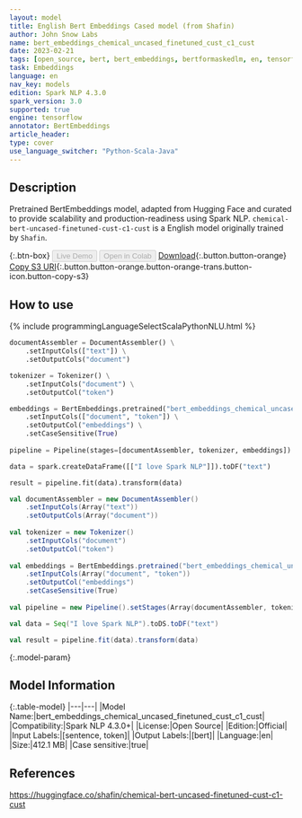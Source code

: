 ```yaml
---
layout: model
title: English Bert Embeddings Cased model (from Shafin)
author: John Snow Labs
name: bert_embeddings_chemical_uncased_finetuned_cust_c1_cust
date: 2023-02-21
tags: [open_source, bert, bert_embeddings, bertformaskedlm, en, tensorflow]
task: Embeddings
language: en
nav_key: models
edition: Spark NLP 4.3.0
spark_version: 3.0
supported: true
engine: tensorflow
annotator: BertEmbeddings
article_header:
type: cover
use_language_switcher: "Python-Scala-Java"
---
```


## Description

Pretrained BertEmbeddings model, adapted from Hugging Face and curated to provide scalability and production-readiness using Spark NLP. `chemical-bert-uncased-finetuned-cust-c1-cust` is a English model originally trained by `Shafin`.

{:.btn-box}
<button class="button button-orange" disabled>Live Demo</button>
<button class="button button-orange" disabled>Open in Colab</button>
[Download](https://s3.amazonaws.com/auxdata.johnsnowlabs.com/public/models/bert_embeddings_chemical_uncased_finetuned_cust_c1_cust_en_4.3.0_3.0_1677001598364.zip){:.button.button-orange}
[Copy S3 URI](s3://auxdata.johnsnowlabs.com/public/models/bert_embeddings_chemical_uncased_finetuned_cust_c1_cust_en_4.3.0_3.0_1677001598364.zip){:.button.button-orange.button-orange-trans.button-icon.button-copy-s3}

## How to use



<div class="tabs-box" markdown="1">
{% include programmingLanguageSelectScalaPythonNLU.html %}

```python
documentAssembler = DocumentAssembler() \
    .setInputCols(["text"]) \
    .setOutputCols("document")

tokenizer = Tokenizer() \
    .setInputCols("document") \
    .setOutputCol("token")

embeddings = BertEmbeddings.pretrained("bert_embeddings_chemical_uncased_finetuned_cust_c1_cust","en") \
    .setInputCols(["document", "token"]) \
    .setOutputCol("embeddings") \
    .setCaseSensitive(True)
    
pipeline = Pipeline(stages=[documentAssembler, tokenizer, embeddings])

data = spark.createDataFrame([["I love Spark NLP"]]).toDF("text")

result = pipeline.fit(data).transform(data)
```
```scala
val documentAssembler = new DocumentAssembler() 
    .setInputCols(Array("text")) 
    .setOutputCols(Array("document"))
      
val tokenizer = new Tokenizer()
    .setInputCols("document")
    .setOutputCol("token")
 
val embeddings = BertEmbeddings.pretrained("bert_embeddings_chemical_uncased_finetuned_cust_c1_cust","en") 
    .setInputCols(Array("document", "token"))
    .setOutputCol("embeddings")
    .setCaseSensitive(True)    
   
val pipeline = new Pipeline().setStages(Array(documentAssembler, tokenizer, embeddings))

val data = Seq("I love Spark NLP").toDS.toDF("text")

val result = pipeline.fit(data).transform(data)
```
</div>

{:.model-param}
## Model Information

{:.table-model}
|---|---|
|Model Name:|bert_embeddings_chemical_uncased_finetuned_cust_c1_cust|
|Compatibility:|Spark NLP 4.3.0+|
|License:|Open Source|
|Edition:|Official|
|Input Labels:|[sentence, token]|
|Output Labels:|[bert]|
|Language:|en|
|Size:|412.1 MB|
|Case sensitive:|true|

## References

https://huggingface.co/shafin/chemical-bert-uncased-finetuned-cust-c1-cust
